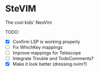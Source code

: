 # SteVIM

The cool kids' NeoVim

TODO:

- [x] Confirm LSP is working properly
- [ ] Fix WhichKey mappings
- [ ] Improve mappings for Telescope
- [ ] Integrate Trouble and TodoComments?
- [x] Make it look better (dressing.nvim?)

